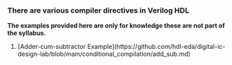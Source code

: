 ### There are various compiler directives in Verilog HDL

__<p><b>The examples provided here are only for knowledge these are not part of the syllabus.</b></p>__

<ol><li>[Adder-cum-subtractor Example](https://github.com/hdl-eda/digital-ic-design-lab/blob/main/conditional_compilation/add_sub.md)</li></ol>


